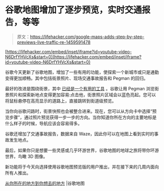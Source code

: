 # 谷歌地图增加了逐步预览，实时交通报告，等等

> 原文：<https://lifehacker.com/google-maps-adds-step-by-step-previews-live-traffic-re-1459591478>

 [https://lifehacker.com/embed/inset/iframe?id=youtube-video-N6DrfYHVcXs&start=0](https://lifehacker.com/embed/inset/iframe?id=youtube-video-N6DrfYHVcXs&start=0) 

谷歌今天更新了谷歌地图，增加了一些有用的功能，使探索一个新城市或只是通勤变得更加顺畅。其中包括街景照片、现场交通事故报告和 Pegman 的回归。



最好的改进是围绕街景，其中 [已经是一个有用的工具](https://lifehacker.com/seven-creative-uses-for-google-street-view-5949134) 。谷歌让用 Pegman 浏览街景照片和探索新地点变得更加容易:点击他，街景照片区域会以蓝色亮起。您可以将鼠标悬停在高亮显示的道路上，直接跳转到街道级预览。

当你向谷歌问路时，街景快照也会被整合进来。现在，您可以从方向卡中选择“预览步骤”，通过照片预览获得一步一步的方向。当你知道你所在方向的主要地标是什么样子的时候，导航应该会容易得多。

谷歌还增加了交通事故报告，数据来自 Waze，因此你可以在地图上看到实时的事故发生地点。

最后，如果你只是想要一些灵感或几乎环游世界，谷歌地图的地球之旅将带你环游世界，鸟瞰 3D 图像。

新功能将于今天向选择使用谷歌地图预览版的用户推出，并在接下来的几周内面向所有人推出。

[从你所在的地方到你想去的地方](http://google-latlong.blogspot.com/2013/11/from-where-you-are-to-where-you-want-to.html) |谷歌地图